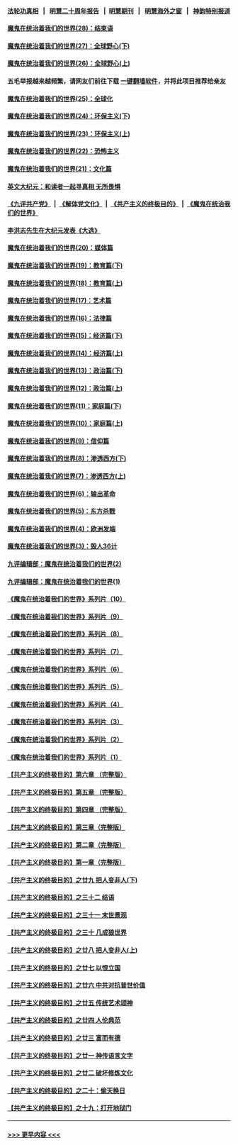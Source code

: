 #### [法轮功真相](https://github.com/gfw-breaker/truth/blob/master/README.md?t=0) &nbsp;&nbsp;|&nbsp;&nbsp; [明慧二十周年报告](https://github.com/gfw-breaker/mh-reports/blob/master/README.md?t=0) &nbsp;&nbsp;|&nbsp;&nbsp;[明慧期刊](https://github.com/gfw-breaker/mh-qikan) &nbsp;&nbsp;|&nbsp;&nbsp; [明慧海外之窗](https://github.com/gfw-breaker/mh-news/blob/master/README.md?t=0) &nbsp;&nbsp;|&nbsp;&nbsp; [神韵特别报道](https://github.com/gfw-breaker/mh-news/blob/master/shenyun.md?t=0)
#### [魔鬼在统治着我们的世界(28)：结束语](../pages/nsc422/n10936246.md?t=06211151) 
#### [魔鬼在统治着我们的世界(27)：全球野心(下)](../pages/nsc422/n10928319.md?t=06211151) 
#### [魔鬼在统治着我们的世界(26)：全球野心(上)](../pages/nsc422/n10900318.md?t=06211151) 
#### 五毛举报越来越频繁，请网友们前往下载 [一键翻墙软件](https://github.com/gfw-breaker/ssr-accounts)，并将此项目推荐给亲友
#### [魔鬼在统治着我们的世界(25)：全球化](../pages/nsc422/n10788205.md?t=06211151) 
#### [魔鬼在统治着我们的世界(24)：环保主义(下)](../pages/nsc422/n10695307.md?t=06211151) 
#### [魔鬼在统治着我们的世界(23)：环保主义(上)](../pages/nsc422/n10688613.md?t=06211151) 
#### [魔鬼在统治着我们的世界(22)：恐怖主义](../pages/nsc422/n10614727.md?t=06211151) 
#### [魔鬼在统治着我们的世界(21)：文化篇](../pages/nsc422/n10597706.md?t=06211151) 
#### [英文大纪元：和读者一起寻真相 无所畏惧](../pages/nsc422/n12542027.md?t=06211151) 
#### [《九评共产党》](https://github.com/begood0513/9ping.md/blob/master/README.md) &nbsp;|&nbsp; [《解体党文化》](../../../../jtdwh.md/blob/master/README.md)  &nbsp;|&nbsp; [《共产主义的终极目的》](../../../../gczydzjmd.md/blob/master/README.md) &nbsp;|&nbsp; [《魔鬼在统治我们的世界》](../../../../mgztzwmdsj.md/blob/master/README.md) 
#### [李洪志先生在大纪元发表《大选》](../pages/nsc422/n12534746.md?t=06211151) 
#### [魔鬼在统治着我们的世界(20)：媒体篇](../pages/nsc422/n10586579.md?t=06211151) 
#### [魔鬼在统治着我们的世界(19)：教育篇(下)](../pages/nsc422/n10564808.md?t=06211151) 
#### [魔鬼在统治着我们的世界(18)：教育篇(上)](../pages/nsc422/n10526970.md?t=06211151) 
#### [魔鬼在统治着我们的世界(17)：艺术篇](../pages/nsc422/n10499093.md?t=06211151) 
#### [魔鬼在统治着我们的世界(16)：法律篇](../pages/nsc422/n10485969.md?t=06211151) 
#### [魔鬼在统治着我们的世界(15)：经济篇(下)](../pages/nsc422/n10469975.md?t=06211151) 
#### [魔鬼在统治着我们的世界(14)：经济篇(上)](../pages/nsc422/n10457370.md?t=06211151) 
#### [魔鬼在统治着我们的世界(13)：政治篇(下)](../pages/nsc422/n10448270.md?t=06211151) 
#### [魔鬼在统治着我们的世界(12)：政治篇(上)](../pages/nsc422/n10444576.md?t=06211151) 
#### [魔鬼在统治着我们的世界(11)：家庭篇(下)](../pages/nsc422/n10440961.md?t=06211151) 
#### [魔鬼在统治着我们的世界(10)：家庭篇(上)](../pages/nsc422/n10435448.md?t=06211151) 
#### [魔鬼在统治着我们的世界(9)：信仰篇](../pages/nsc422/n10432159.md?t=06211151) 
#### [魔鬼在统治着我们的世界(8)：渗透西方(下)](../pages/nsc422/n10429603.md?t=06211151) 
#### [魔鬼在统治着我们的世界(7)：渗透西方(上)](../pages/nsc422/n10426013.md?t=06211151) 
#### [魔鬼在统治着我们的世界(6)：输出革命](../pages/nsc422/n10421536.md?t=06211151) 
#### [魔鬼在统治着我们的世界(5)：东方杀戮](../pages/nsc422/n10417707.md?t=06211151) 
#### [魔鬼在统治着我们的世界(4)：欧洲发端](../pages/nsc422/n10414890.md?t=06211151) 
#### [魔鬼在统治着我们的世界(3)：毁人36计](../pages/nsc422/n10411583.md?t=06211151) 
#### [九评编辑部：魔鬼在统治着我们的世界(2)](../pages/nsc422/n10410036.md?t=06211151) 
#### [九评编辑部：魔鬼在统治着我们的世界(1)](../pages/nsc422/n10406825.md?t=06211151) 
#### [《魔鬼在统治着我们的世界》系列片（10）](../pages/nsc422/n12292670.md?t=06211151) 
#### [《魔鬼在统治着我们的世界》系列片（9）](../pages/nsc422/n12290859.md?t=06211151) 
#### [《魔鬼在统治着我们的世界》系列片（8）](../pages/nsc422/n12287445.md?t=06211151) 
#### [《魔鬼在统治着我们的世界》系列片（7）](../pages/nsc422/n12283425.md?t=06211151) 
#### [《魔鬼在统治着我们的世界》系列片（6）](../pages/nsc422/n12282314.md?t=06211151) 
#### [《魔鬼在统治着我们的世界》系列片（5）](../pages/nsc422/n12281419.md?t=06211151) 
#### [《魔鬼在统治着我们的世界》系列片（4）](../pages/nsc422/n12274024.md?t=06211151) 
#### [《魔鬼在统治着我们的世界》系列片（3）](../pages/nsc422/n12271322.md?t=06211151) 
#### [《魔鬼在统治着我们的世界》系列片（2）](../pages/nsc422/n12269049.md?t=06211151) 
#### [《魔鬼在统治着我们的世界》系列片（1）](../pages/nsc422/n12267575.md?t=06211151) 
#### [【共产主义的终极目的】第六章 （完整版）](../pages/nsc422/n11428913.md?t=06211151) 
#### [【共产主义的终极目的】第五章 （完整版）](../pages/nsc422/n11428912.md?t=06211151) 
#### [【共产主义的终极目的】第四章 （完整版）](../pages/nsc422/n11428907.md?t=06211151) 
#### [【共产主义的终极目的】第三章（完整版）](../pages/nsc422/n11428848.md?t=06211151) 
#### [【共产主义的终极目的】第二章（完整版）](../pages/nsc422/n11428831.md?t=06211151) 
#### [【共产主义的终极目的】第一章（完整版）](../pages/nsc422/n11417651.md?t=06211151) 
#### [【共产主义的终极目的】之廿九 把人变非人(下)](../pages/nsc422/n11344140.md?t=06211151) 
#### [【共产主义的终极目的】之三十二 结语](../pages/nsc422/n11360535.md?t=06211151) 
#### [【共产主义的终极目的】之三十一 末世景观](../pages/nsc422/n11351129.md?t=06211151) 
#### [【共产主义的终极目的】之三十 几成狼世界](../pages/nsc422/n11348280.md?t=06211151) 
#### [【共产主义的终极目的】之廿八 把人变非人(上)](../pages/nsc422/n11340492.md?t=06211151) 
#### [【共产主义的终极目的】之廿七 以恨立国](../pages/nsc422/n11336944.md?t=06211151) 
#### [【共产主义的终极目的】之廿六 中共对抗普世价值](../pages/nsc422/n11324785.md?t=06211151) 
#### [【共产主义的终极目的】之廿五 传统艺术颂神](../pages/nsc422/n11296396.md?t=06211151) 
#### [【共产主义的终极目的】之廿四 人伦典范](../pages/nsc422/n11296397.md?t=06211151) 
#### [【共产主义的终极目的】之廿三 富而有德](../pages/nsc422/n11283598.md?t=06211151) 
#### [【共产主义的终极目的】之廿一 神传语言文字](../pages/nsc422/n11263265.md?t=06211151) 
#### [【共产主义的终极目的】之廿二 破坏修炼文化](../pages/nsc422/n11245728.md?t=06211151) 
#### [【共产主义的终极目的】之二十：偷天换日](../pages/nsc422/n11238846.md?t=06211151) 
#### [【共产主义的终极目的】之十九：打开地狱门](../pages/nsc422/n11206376.md?t=06211151) 

----
#### [ >>> 更早内容 <<< ](../indexes/nsc422-earlier.md)
